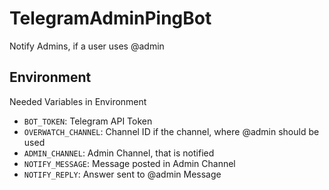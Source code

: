 # TelegramAdminPingBot
Notify Admins, if a user uses @admin

## Environment
Needed Variables in Environment
- `BOT_TOKEN`: Telegram API Token
- `OVERWATCH_CHANNEL`: Channel ID if the channel, where @admin should be used
- `ADMIN_CHANNEL`: Admin Channel, that is notified
- `NOTIFY_MESSAGE`: Message posted in Admin Channel
- `NOTIFY_REPLY`: Answer sent to @admin Message